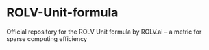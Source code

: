 # ROLV-Unit-formula
Official repository for the ROLV Unit formula by ROLV.ai – a metric for sparse computing efficiency
